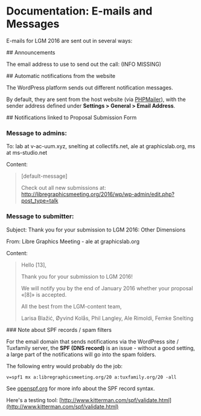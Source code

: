 # Documentation: E-mails and Messages

E-mails for LGM 2016 are sent out in several ways:

## Announcements

The email address to use to send out the call: (INFO MISSING)

## Automatic notifications from the website

The WordPress platform sends out different notification messages.

By default, they are sent from the host website (via [PHPMailer](https://codex.wordpress.org/Plugin_API/Action_Reference/phpmailer_init)), with the sender address defined under **Settings > General > Email Address**.

## Notifications linked to Proposal Submission Form

### Message to admins:

To: lab at v-ac-uum.xyz, snelting at collectifs.net, ale at graphicslab.org, ms at ms-studio.net

Content:

> [default-message]
> 
> Check out all new submissions at: http://libregraphicsmeeting.org/2016/wp/wp-admin/edit.php?post_type=talk

### Message to submitter:

Subject: Thank you for your submission to LGM 2016: Other Dimensions

From: Libre Graphics Meeting - ale at graphicslab.org

Content:

> Hello [13],
> 
> Thank you for your submission to LGM 2016!
> 
> We will notify you by the end of January 2016 whether your proposal «[8]» is accepted.
> 
> All the best from the LGM-content team,
> 
> Larisa Blažić, Øyvind Kolås, Phil Langley, Ale Rimoldi, Femke Snelting

### Note about SPF records / spam filters

For the email domain that sends notifications via the WordPress site / Tuxfamily server, the **SPF (DNS record)** is an issue - without a good setting, a large part of the notifications will go into the spam folders. 

The following entry would probably do the job:

`v=spf1 mx a:libregraphicsmeeting.org/20 a:tuxfamily.org/20 -all`

See [openspf.org](http://www.openspf.org/SPF_Record_Syntax) for more info about the SPF record syntax.

Here's a testing tool: [http://www.kitterman.com/spf/validate.html](http://www.kitterman.com/spf/validate.html)